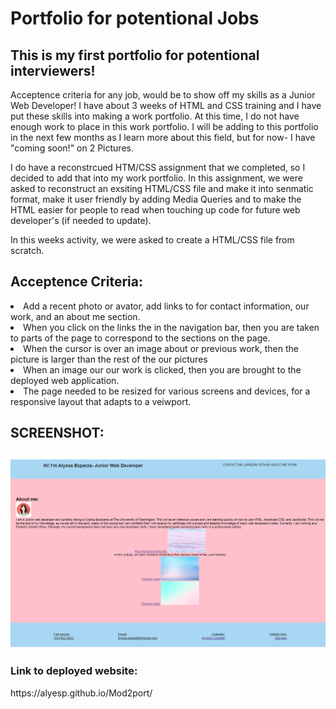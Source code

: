 <h1>Portfolio for potentional Jobs</h1>

<h2>This is my first portfolio for potentional interviewers!</h2>

Acceptence criteria for any job, would be to show off my skills as a Junior Web Developer! I have about 3 weeks of HTML and CSS training and I have put these skills into making a work portfolio. At this time, I do not have enough work to place in this work portfolio. I will be adding to this portfolio in the next few months as I learn more about this field, but for now- I have "coming soon!" on 2 Pictures.

I do have a reconstrcued HTM/CSS assignment that we completed, so I decided to add that into my work portfolio. In this assignment, we were asked to reconstruct an exsiting HTML/CSS file and make it into senmatic format, make it user friendly by adding Media Queries and to make the HTML easier for people to read when touching up code for future web developer's (if needed to update). 

In this weeks activity, we were asked to create a HTML/CSS file from scratch.
<h2>Acceptence Criteria:</h2>
<li>Add a recent photo or avator, add links to for contact information, our work, and an about me section.</li>
<li>When you click on the links the in the navigation bar, then you are taken to parts of the page to correspond to the sections on the page. </li>
<li>When the cursor is over an image about or previous work, then the picture is larger than the rest of the our pictures</li>
<li>When an image our our work is clicked, then you are brought to the deployed web application.</li>
<li>The page needed to be resized for various screens and devices, for a responsive layout that adapts to a veiwport.</li>

<h2>SCREENSHOT:<h2>

![myscreenshot](./assets/images/portfolio.png)

<h3>Link to deployed website:</h3>
https://alyesp.github.io/Mod2port/
